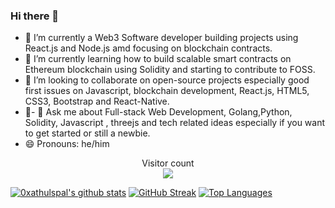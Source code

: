 ### Hi there 👋

- 🔭 I’m currently a Web3 Software developer building projects using React.js and Node.js amd focusing on blockchain contracts.
- 🌱 I’m currently learning how to build scalable smart contracts on Ethereum blockchain using Solidity and starting to contribute to FOSS. 
- 👯 I’m looking to collaborate on open-source projects especially good first issues on Javascript, blockchain development, React.js, HTML5, CSS3, Bootstrap and React-Native.
- 🤔- 💬 Ask me about Full-stack Web Development, Golang,Python, Solidity, Javascript , threejs and tech related ideas especially if you want to get started or still a newbie.
- 😄 Pronouns: he/him
<p align="center"> 
  Visitor count<br>
  <img src="https://profile-counter.glitch.me/0xathulspal/count.svg" />
</p>

 
 [![0xathulspal's github stats](https://github-readme-stats.vercel.app/api?username=0xathulspal&show_icons=true&theme=black)](https://github.com/0xathulspal/github-readme-stats) [![GitHub Streak](https://github-readme-streak-stats.herokuapp.com/?user=0xathulspal&theme=dark)](https://git.io/streak-stats) [![Top Languages](https://github-readme-stats.vercel.app/api/top-langs/?username=0xathulspal&show_icons=true&theme=black&layout=compact)](https://github.com/0xathulspal/github-readme-stats)
<!--
**0xathulspal/0xathulspal** is a ✨ _special_ ✨ repository because its `README.md` (this file) appears on your GitHub profile.
Here are some ideas to get you started:
- 🔭 I’m currently working on ...
- 🌱 I’m currently learning ...
- 👯 I’m looking to collaborate on ...
- 🤔 I’m looking for help with ...
- 💬 Ask me about ...
- 📫 How to reach me: ...
- 😄 Pronouns: ...
- ⚡ Fun fact: ...
